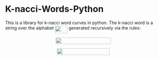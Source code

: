 # K-nacci-Words-Python
This is a library for k-nacci word curves in python.
The k-nacci word is a string over the alphabet <img src="/tex/f2fa7155e973c035d80aa7aa0b483d0f.svg?invert_in_darkmode&sanitize=true" align=middle width=40.18272059999999pt height=24.65753399999998pt/> generated recursively via the rules:
<p align="center"><img src="/tex/86a1c703632dc6fa5ac0815e8d219aba.svg?invert_in_darkmode&sanitize=true" align=middle width=178.09934669999998pt height=20.6229144pt/></p>
<p align="center"><img src="/tex/ca99b418bd1b70837cb0187a1dbc8966.svg?invert_in_darkmode&sanitize=true" align=middle width=170.06911019999998pt height=22.127716049999997pt/></p>


